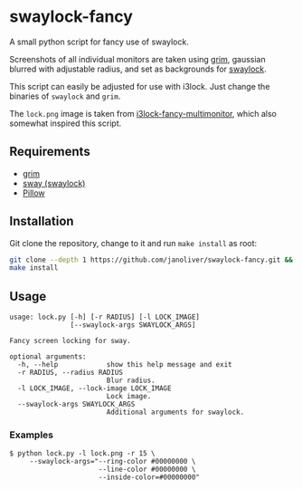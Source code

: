 # swaylock-fancy
A small python script for fancy use of swaylock.

Screenshots of all individual monitors are taken using 
[grim](https://github.com/emersion/grim), 
gaussian blurred with adjustable radius, and set as backgrounds 
for [swaylock](https://github.com/swaywm/sway).

This script can easily be adjusted for use with i3lock. Just change the binaries of `swaylock` and `grim`.

The `lock.png` image is taken from [i3lock-fancy-multimonitor](https://github.com/guimeira/i3lock-fancy-multimonitor),
which also somewhat inspired this script.

## Requirements

  * [grim](https://github.com/emersion/grim)
  * [sway (swaylock)](https://github.com/swaywm/sway)
  * [Pillow](https://pillow.readthedocs.io/)

## Installation

Git clone the repository, change to it and run `make install` as root:

```bash
git clone --depth 1 https://github.com/janoliver/swaylock-fancy.git && cd swaylock-fancy
make install
```

## Usage

```
usage: lock.py [-h] [-r RADIUS] [-l LOCK_IMAGE]
               [--swaylock-args SWAYLOCK_ARGS]

Fancy screen locking for sway.

optional arguments:
  -h, --help            show this help message and exit
  -r RADIUS, --radius RADIUS
                        Blur radius.
  -l LOCK_IMAGE, --lock-image LOCK_IMAGE
                        Lock image.
  --swaylock-args SWAYLOCK_ARGS
                        Additional arguments for swaylock.
```

### Examples

```
$ python lock.py -l lock.png -r 15 \
     --swaylock-args="--ring-color #00000000 \
                      --line-color #00000000 \
                      --inside-color=#00000000"
```
